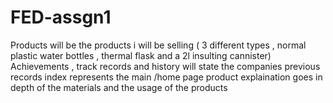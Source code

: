 # FED-assgn1
Products will be the products i will be selling ( 3 different types , normal plastic water bottles , thermal flask and a 2l insulting cannister)
Achievements , track records and history will state the companies previous records
index represents the main /home page 
product explaination goes in depth of the materials and the usage of the products
